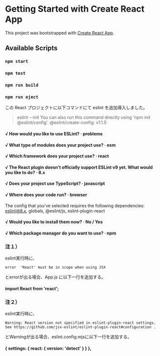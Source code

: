 # Getting Started with Create React App

This project was bootstrapped with [Create React App](https://github.com/facebook/create-react-app).

## Available Scripts

### `npm start`

### `npm test`

### `npm run build`

### `npm run eject`

この React プロジェクトに以下コマンドにて eslint を追加導入しました。

> eslint --init
> You can also run this command directly using 'npm init @eslint/config'.
> @eslint/create-config: v1.1.5

#### √ How would you like to use ESLint? · problems

#### √ What type of modules does your project use? · esm

#### √ Which framework does your project use? · react

#### √ The React plugin doesn't officially support ESLint v9 yet. What would you like to do? · 8.x

#### √ Does your project use TypeScript? · javascript

#### √ Where does your code run? · browser

The config that you've selected requires the following dependencies:
eslint@8.x, globals, @eslint/js, eslint-plugin-react

#### √ Would you like to install them now? · No / Yes

#### √ Which package manager do you want to use? · npm

### 注１）
eslint実行時に、
```
error  'React' must be in scope when using JSX
```
とerrorが出る場合、App.js に以下一行を追加する。
#### import React from 'react';

### 注２）
eslint実行時に、
```
Warning: React version not specified in eslint-plugin-react settings. See https://github.com/jsx-eslint/eslint-plugin-react#configuration .
```
とWarningが出る場合、eslint.config.mjsに以下一行を追加する。
#### { settings: { react: { version: 'detect' } } },

